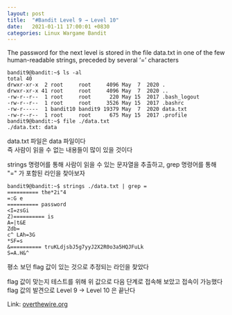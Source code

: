 ```yaml
---
layout: post
title:  "#Bandit Level 9 → Level 10"
date:   2021-01-11 17:00:01 +0830
categories: Linux Wargame Bandit
---
```


The password for the next level is stored in the file data.txt in one of the few human-readable strings, preceded by several ‘=’ characters

```
bandit9@bandit:~$ ls -al
total 40
drwxr-xr-x  2 root     root     4096 May  7  2020 .
drwxr-xr-x 41 root     root     4096 May  7  2020 ..
-rw-r--r--  1 root     root      220 May 15  2017 .bash_logout
-rw-r--r--  1 root     root     3526 May 15  2017 .bashrc
-rw-r-----  1 bandit10 bandit9 19379 May  7  2020 data.txt
-rw-r--r--  1 root     root      675 May 15  2017 .profile
bandit9@bandit:~$ file ./data.txt 
./data.txt: data
```
data.txt 파일은 data 파일이다   
즉 사람이 읽을 수 없는 내용들이 많이 있을 것이다

strings 명령어를 통해 사람이 읽을 수 있는 문자열을 추출하고, grep 명령어를 통해 "=" 가 포함된 라인을 찾아보자
```
bandit9@bandit:~$ strings ./data.txt | grep =
========== the*2i"4
=:G e
========== password
<I=zsGi
Z)========== is
A=|t&E
Zdb=
c^ LAh=3G
*SF=s
&========== truKLdjsbJ5g7yyJ2X2R0o3a5HQJFuLk
S=A.H&^
```
평소 보던 flag 값이 있는 것으로 추정되는 라인을 찾았다

flag 값이 맞는지 테스트를 위해 위 값으로 다음 단계로 접속해 보았고 접속이 가능했다    
flag 값의 발견으로 Level 9 → Level 10 은 끝난다


Link: [overthewire.org](https://overthewire.org/wargames/bandit/bandit10.html)
